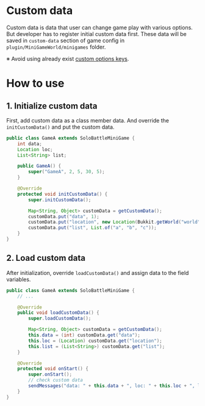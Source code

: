 # Custom data
Custom data is data that user can change game play with various options. But developer has to register initial custom data first. These data will be saved in `custom-data` section of game config in `plugin/MiniGameWorld/minigames` folder.

※ Avoid using already exist [custom options keys](../../userWiki/config.md).

# How to use
## 1. Initialize custom data
First, add custom data as a class member data. And override the `initCustomData()` and put the custom data.
```java
public class GameA extends SoloBattleMiniGame {
	int data;
	Location loc;
	List<String> list;

	public GameA() {
		super("GameA", 2, 5, 30, 5);
	}

	@Override
	protected void initCustomData() {
		super.initCustomData();

		Map<String, Object> customData = getCustomData();
		customData.put("data", 1);
		customData.put("location", new Location(Bukkit.getWorld("world"), 0, 4, 0));
		customData.put("list", List.of("a", "b", "c"));
	}
}
```

## 2. Load custom data
After initialization, override `loadCustomData()` and assign data to the field variables.
```java
public class GameA extends SoloBattleMiniGame {
	// ...

	@Override
	public void loadCustomData() {
		super.loadCustomData();

		Map<String, Object> customData = getCustomData();
		this.data = (int) customData.get("data");
		this.loc = (Location) customData.get("location");
		this.list = (List<String>) customData.get("list");
	}

	@Override
	protected void onStart() {
		super.onStart();
        // check custom data
		sendMessages("data: " + this.data + ", loc: " + this.loc + ", list: " + this.list);
	}
}
```




